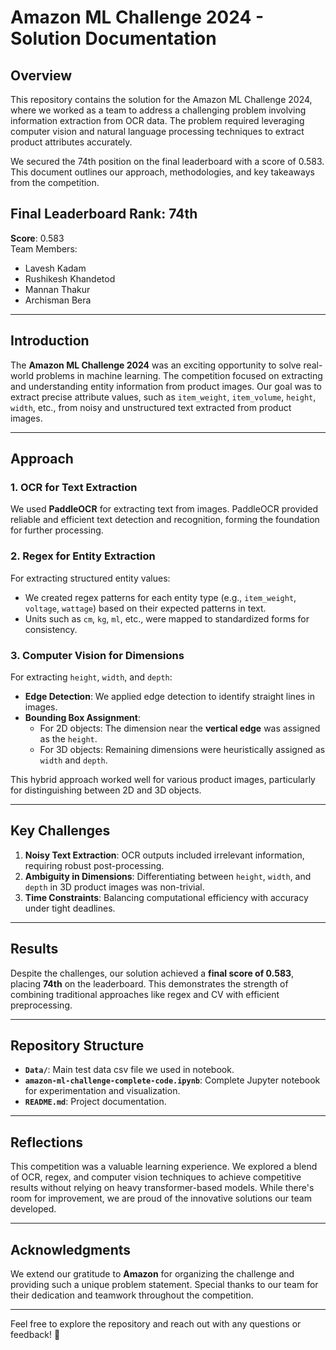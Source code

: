 # Amazon ML Challenge 2024 - Solution Documentation

## Overview

This repository contains the solution for the Amazon ML Challenge 2024, where we worked as a team to address a challenging problem involving information extraction from OCR data. The problem required leveraging computer vision and natural language processing techniques to extract product attributes accurately.

We secured the 74th position on the final leaderboard with a score of 0.583. This document outlines our approach, methodologies, and key takeaways from the competition.

## Final Leaderboard Rank: **74th**
**Score**: 0.583  
Team Members:  
- Lavesh Kadam  
- Rushikesh Khandetod  
- Mannan Thakur  
- Archisman Bera  

---

## Introduction
The **Amazon ML Challenge 2024** was an exciting opportunity to solve real-world problems in machine learning. The competition focused on extracting and understanding entity information from product images. Our goal was to extract precise attribute values, such as `item_weight`, `item_volume`, `height`, `width`, etc., from noisy and unstructured text extracted from product images.

---

## Approach

### 1. **OCR for Text Extraction**
We used **PaddleOCR** for extracting text from images. PaddleOCR provided reliable and efficient text detection and recognition, forming the foundation for further processing.

### 2. **Regex for Entity Extraction**
For extracting structured entity values:
- We created regex patterns for each entity type (e.g., `item_weight`, `voltage`, `wattage`) based on their expected patterns in text.
- Units such as `cm`, `kg`, `ml`, etc., were mapped to standardized forms for consistency.

### 3. **Computer Vision for Dimensions**
For extracting `height`, `width`, and `depth`:
- **Edge Detection**: We applied edge detection to identify straight lines in images.
- **Bounding Box Assignment**:
  - For 2D objects: The dimension near the **vertical edge** was assigned as the `height`.
  - For 3D objects: Remaining dimensions were heuristically assigned as `width` and `depth`.

This hybrid approach worked well for various product images, particularly for distinguishing between 2D and 3D objects.

---

## Key Challenges
1. **Noisy Text Extraction**: OCR outputs included irrelevant information, requiring robust post-processing.
2. **Ambiguity in Dimensions**: Differentiating between `height`, `width`, and `depth` in 3D product images was non-trivial.
3. **Time Constraints**: Balancing computational efficiency with accuracy under tight deadlines.

---

## Results
Despite the challenges, our solution achieved a **final score of 0.583**, placing **74th** on the leaderboard. This demonstrates the strength of combining traditional approaches like regex and CV with efficient preprocessing.

---

## Repository Structure
- **`Data/`**: Main test data csv file we used in notebook.
- **`amazon-ml-challenge-complete-code.ipynb`**: Complete Jupyter notebook for experimentation and visualization.
- **`README.md`**: Project documentation.

---

## Reflections
This competition was a valuable learning experience. We explored a blend of OCR, regex, and computer vision techniques to achieve competitive results without relying on heavy transformer-based models. While there's room for improvement, we are proud of the innovative solutions our team developed.

---

## Acknowledgments
We extend our gratitude to **Amazon** for organizing the challenge and providing such a unique problem statement. Special thanks to our team for their dedication and teamwork throughout the competition.

---

Feel free to explore the repository and reach out with any questions or feedback! 🚀
